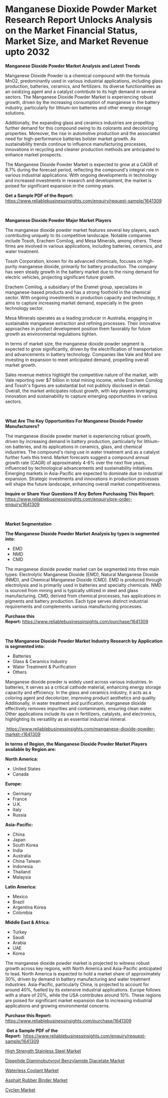 <p><h1>Manganese Dioxide Powder Market Research Report Unlocks Analysis on the Market Financial Status, Market Size, and Market Revenue upto 2032</h1></p><p><strong>Manganese Dioxide Powder Market Analysis and Latest Trends</strong></p>
<p><p>Manganese Dioxide Powder is a chemical compound with the formula MnO2, predominantly used in various industrial applications, including glass production, batteries, ceramics, and fertilizers. Its diverse functionalities as an oxidizing agent and a catalyst contribute to its high demand in several sectors. The Manganese Dioxide Powder Market is experiencing robust growth, driven by the increasing consumption of manganese in the battery industry, particularly for lithium-ion batteries and other energy storage solutions. </p><p>Additionally, the expanding glass and ceramics industries are propelling further demand for this compound owing to its colorants and decolorizing properties. Moreover, the rise in automotive production and the associated need for high-performance batteries bolster market growth. As sustainability trends continue to influence manufacturing processes, innovations in recycling and cleaner production methods are anticipated to enhance market prospects.</p><p>The Manganese Dioxide Powder Market is expected to grow at a CAGR of 8.7% during the forecast period, reflecting the compound's integral role in various industrial applications. With ongoing developments in technology and increased investments in research and development, the market is poised for significant expansion in the coming years.</p></p>
<p><strong>Get a Sample PDF of the Report:&nbsp;</strong> <a href="https://www.reliablebusinessinsights.com/enquiry/request-sample/1641309?utm_campaign=1847&utm_medium=2&utm_source=Github&utm_content=ia&utm_term=02042025&utm_id=manganese-dioxide-powder">https://www.reliablebusinessinsights.com/enquiry/request-sample/1641309</a></p>
<p>&nbsp;</p>
<p><strong>Manganese Dioxide Powder Major Market Players</strong></p>
<p><p>The manganese dioxide powder market features several key players, each contributing uniquely to its competitive landscape. Notable companies include Tosoh, Erachem Comilog, and Mesa Minerals, among others. These firms are involved in various applications, including batteries, ceramics, and water treatment.</p><p>Tosoh Corporation, known for its advanced chemicals, focuses on high-purity manganese dioxide, primarily for battery production. The company has seen steady growth in the battery market due to the rising demand for electric vehicles, projecting significant future growth.</p><p>Erachem Comilog, a subsidiary of the Eramet group, specializes in manganese-based products and has a strong foothold in the chemical sector. With ongoing investments in production capacity and technology, it aims to capture increasing market demand, especially in the green technology sector.</p><p>Mesa Minerals operates as a leading producer in Australia, engaging in sustainable manganese extraction and refining processes. Their innovative approaches in product development position them favorably for future growth as environmental regulations tighten.</p><p>In terms of market size, the manganese dioxide powder segment is expected to grow significantly, driven by the electrification of transportation and advancements in battery technology. Companies like Vale and Moil are investing in expansion to meet anticipated demand, propelling overall market growth.</p><p>Sales revenue metrics highlight the competitive nature of the market, with Vale reporting over $7 billion in total mining income, while Erachem Comilog and Tosoh's figures are substantial but not publicly disclosed in detail. Overall, the market anticipates robust growth, with key players leveraging innovation and sustainability to capture emerging opportunities in various sectors.</p></p>
<p>&nbsp;</p>
<p><strong>What Are The Key Opportunities For Manganese Dioxide Powder Manufacturers?</strong></p>
<p><p>The manganese dioxide powder market is experiencing robust growth, driven by increasing demand in battery production, particularly for lithium-ion batteries, and its applications in ceramics, glass, and chemical industries. The compound's rising use in water treatment and as a catalyst further fuels this trend. Market forecasts suggest a compound annual growth rate (CAGR) of approximately 4-6% over the next five years, influenced by technological advancements and sustainability initiatives. Emerging markets in Asia-Pacific are expected to dominate due to industrial expansion. Strategic investments and innovations in production processes will shape the future landscape, enhancing overall market competitiveness.</p></p>
<p><strong>Inquire or Share Your Questions If Any Before Purchasing This Report:</strong> <a href="https://www.reliablebusinessinsights.com/enquiry/pre-order-enquiry/1641309?utm_campaign=1847&utm_medium=2&utm_source=Github&utm_content=ia&utm_term=02042025&utm_id=manganese-dioxide-powder">https://www.reliablebusinessinsights.com/enquiry/pre-order-enquiry/1641309</a></p>
<p>&nbsp;</p>
<p><strong>Market Segmentation</strong></p>
<p><strong>The Manganese Dioxide Powder Market Analysis by types is segmented into:</strong></p>
<p><ul><li>EMD</li><li>NMD</li><li>CMD</li></ul></p>
<p><p>The manganese dioxide powder market can be segmented into three main types: Electrolytic Manganese Dioxide (EMD), Natural Manganese Dioxide (NMD), and Chemical Manganese Dioxide (CMD). EMD is produced through electrolysis and is primarily used in batteries and specialty chemicals. NMD is sourced from mining and is typically utilized in steel and glass manufacturing. CMD, derived from chemical processes, has applications in pigments and battery production. Each type serves distinct industrial requirements and complements various manufacturing processes.</p></p>
<p><strong>Purchase this Report:&nbsp;</strong><a href="https://www.reliablebusinessinsights.com/purchase/1641309?utm_campaign=1847&utm_medium=2&utm_source=Github&utm_content=ia&utm_term=02042025&utm_id=manganese-dioxide-powder">https://www.reliablebusinessinsights.com/purchase/1641309</a></p>
<p>&nbsp;</p>
<p><strong>The Manganese Dioxide Powder Market Industry Research by Application is segmented into:</strong></p>
<p><ul><li>Batteries</li><li>Glass & Ceramics Industry</li><li>Water Treatment & Purification</li><li>Others</li></ul></p>
<p><p>Manganese dioxide powder is widely used across various industries. In batteries, it serves as a critical cathode material, enhancing energy storage capacity and efficiency. In the glass and ceramics industry, it acts as a coloring agent and decolorizer, improving product aesthetics and quality. Additionally, in water treatment and purification, manganese dioxide effectively removes impurities and contaminants, ensuring clean water. Other applications include its use in fertilizers, catalysts, and electronics, highlighting its versatility as an essential industrial mineral.</p></p>
<p><a href="https://www.reliablebusinessinsights.com/manganese-dioxide-powder-market-r1641309?utm_campaign=1847&utm_medium=2&utm_source=Github&utm_content=ia&utm_term=02042025&utm_id=manganese-dioxide-powder">&nbsp;https://www.reliablebusinessinsights.com/manganese-dioxide-powder-market-r1641309</a></p>
<p><strong>In terms of Region, the Manganese Dioxide Powder Market Players available by Region are:</strong></p>
<p>
    <p> <strong> North America: </strong>
        <ul>
            <li>United States</li>
            <li>Canada</li>
        </ul>
        </p> 
    <p> <strong> Europe: </strong>
        <ul>
            <li>Germany</li>
            <li>France</li>
            <li>U.K.</li>
            <li>Italy</li>
            <li>Russia</li>
        </ul>
        </p> 
    <p> <strong> Asia-Pacific: </strong>
        <ul>
            <li>China</li>
            <li>Japan</li>
            <li>South Korea</li>
            <li>India</li>
            <li>Australia</li>
            <li>China Taiwan</li>
            <li>Indonesia</li>
            <li>Thailand</li>
            <li>Malaysia</li>
        </ul>
        </p> 
    <p> <strong> Latin America: </strong>
        <ul>
            <li>Mexico</li>
            <li>Brazil</li>
            <li>Argentina Korea</li>
            <li>Colombia</li>
        </ul>
        </p> 
    <p> <strong> Middle East & Africa: </strong>
        <ul>
            <li>Turkey</li>
            <li>Saudi</li>
            <li>Arabia</li>
            <li>UAE</li>
            <li>Korea</li>
        </ul>
    </p>
    </p>
<p><p>The manganese dioxide powder market is projected to witness robust growth across key regions, with North America and Asia-Pacific anticipated to lead. North America is expected to hold a market share of approximately 30%, driven by demand in battery manufacturing and water treatment industries. Asia-Pacific, particularly China, is projected to account for around 40%, fuelled by its extensive industrial applications. Europe follows with a share of 20%, while the USA contributes around 10%. These regions are poised for significant market expansion due to increasing industrial applications and growing environmental concerns.</p></p>
<p><strong>Purchase this Report: </strong><a href="https://www.reliablebusinessinsights.com/purchase/1641309?utm_campaign=1847&utm_medium=2&utm_source=Github&utm_content=ia&utm_term=02042025&utm_id=manganese-dioxide-powder">https://www.reliablebusinessinsights.com/purchase/1641309</a></p>
<p>&nbsp;<strong>Get a Sample PDF of the Report:&nbsp;&nbsp;</strong><a href="https://www.reliablebusinessinsights.com/enquiry/request-sample/1641309?utm_campaign=1847&utm_medium=2&utm_source=Github&utm_content=ia&utm_term=02042025&utm_id=manganese-dioxide-powder">https://www.reliablebusinessinsights.com/enquiry/request-sample/1641309</a></p>
<p><strong></strong></p>
<p><p><a href="https://github.com/olesjaquah/Market-Research-Report-List-1/blob/main/high-strength-stainless-steel-market.md?utm_campaign=1847&utm_medium=2&utm_source=Github&utm_content=ia&utm_term=02042025&utm_id=manganese-dioxide-powder">High Strength Stainless Steel Market</a></p><p><a href="https://github.com/edriceakeime/Market-Research-Report-List-1/blob/main/dipeptide-diaminobutyroyl-benzylamide-diacetate-market.md?utm_campaign=1847&utm_medium=2&utm_source=Github&utm_content=ia&utm_term=02042025&utm_id=manganese-dioxide-powder">Dipeptide Diaminobutyroyl Benzylamide Diacetate Market</a></p><p><a href="https://github.com/fungkychiman/Market-Research-Report-List-1/blob/main/waterless-coolant-market.md?utm_campaign=1847&utm_medium=2&utm_source=Github&utm_content=ia&utm_term=02042025&utm_id=manganese-dioxide-powder">Waterless Coolant Market</a></p><p><a href="https://github.com/kitsossadien/Market-Research-Report-List-1/blob/main/asphalt-rubber-binder-market.md?utm_campaign=1847&utm_medium=2&utm_source=Github&utm_content=ia&utm_term=02042025&utm_id=manganese-dioxide-powder">Asphalt Rubber Binder Market</a></p><p><a href="https://github.com/seppelharjap/Market-Research-Report-List-1/blob/main/cyclen-market.md?utm_campaign=1847&utm_medium=2&utm_source=Github&utm_content=ia&utm_term=02042025&utm_id=manganese-dioxide-powder">Cyclen Market</a></p></p>
